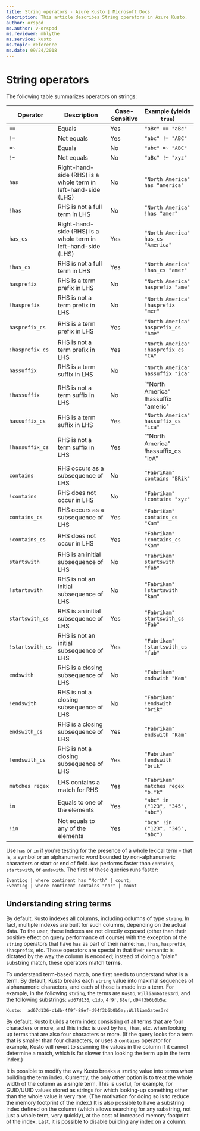 ```yaml
---
title: String operators - Azure Kusto | Microsoft Docs
description: This article describes String operators in Azure Kusto.
author: orspod
ms.author: v-orspod
ms.reviewer: mblythe
ms.service: kusto
ms.topic: reference
ms.date: 09/24/2018
---
```

# String operators

The following table summarizes operators on strings:

Operator       |Description                         |Case-Sensitive|Example (yields `true`)
---------------|------------------------------------|--------------|-----------------------
`==`           |Equals                              |Yes           |`"aBc" == "aBc"`
`!=`           |Not equals                          |Yes           |`"abc" != "ABC"`
`=~`           |Equals                              |No            |`"abc" =~ "ABC"`
`!~`           |Not equals                          |No            |`"aBc" !~ "xyz"`
`has`          |Right-hand-side (RHS) is a whole term in left-hand-side (LHS)|No|`"North America" has "america"`
`!has`         |RHS is not a full term in LHS       |No            |`"North America" !has "amer"` 
`has_cs`       |Right-hand-side (RHS) is a whole term in left-hand-side (LHS)|Yes|`"North America" has_cs "America"`
`!has_cs`      |RHS is not a full term in LHS       |Yes            |`"North America" !has_cs "amer"` 
`hasprefix`    |RHS is a term prefix in LHS         |No            |`"North America" hasprefix "ame"`
`!hasprefix`   |RHS is not a term prefix in LHS     |No            |`"North America" !hasprefix "mer"` 
`hasprefix_cs`    |RHS is a term prefix in LHS         |Yes            |`"North America" hasprefix_cs "Ame"`
`!hasprefix_cs`   |RHS is not a term prefix in LHS     |Yes            |`"North America" !hasprefix_cs "CA"` 
`hassuffix`    |RHS is a term suffix in LHS         |No            |`"North America" hassuffix "ica"`
`!hassuffix`   |RHS is not a term suffix in LHS     |No            |`"North America" !hassuffix "americ"
`hassuffix_cs`    |RHS is a term suffix in LHS         |Yes            |`"North America" hassuffix_cs "ica"`
`!hassuffix_cs`   |RHS is not a term suffix in LHS     |Yes            |`"North America" !hassuffix_cs "icA"
`contains`     |RHS occurs as a subsequence of LHS  |No            |`"FabriKam" contains "BRik"`
`!contains`    |RHS does not occur in LHS           |No            |`"Fabrikam" !contains "xyz"`
`contains_cs`   |RHS occurs as a subsequence of LHS  |Yes           |`"FabriKam" contains_cs "Kam"`
`!contains_cs`  |RHS does not occur in LHS           |Yes           |`"Fabrikam" !contains_cs "Kam"`
`startswith`   |RHS is an initial subsequence of LHS|No            |`"Fabrikam" startswith "fab"`
`!startswith`  |RHS is not an initial subsequence of LHS|No        |`"Fabrikam" !startswith "kam"`
`startswith_cs`   |RHS is an initial subsequence of LHS|Yes            |`"Fabrikam" startswith_cs "Fab"`
`!startswith_cs`  |RHS is not an initial subsequence of LHS|Yes        |`"Fabrikam" !startswith_cs "fab"`
`endswith`     |RHS is a closing subsequence of LHS|No             |`"Fabrikam" endswith "Kam"`
`!endswith`    |RHS is not a closing subsequence of LHS|No         |`"Fabrikam" !endswith "brik"`
`endswith_cs`     |RHS is a closing subsequence of LHS|Yes             |`"Fabrikam" endswith "Kam"`
`!endswith_cs`    |RHS is not a closing subsequence of LHS|Yes         |`"Fabrikam" !endswith "brik"`
`matches regex`|LHS contains a match for RHS        |Yes           |`"Fabrikam" matches regex "b.*k"`
`in`           |Equals to one of the elements       |Yes           |`"abc" in ("123", "345", "abc")`
`!in`          |Not equals to any of the elements   |Yes           |`"bca" !in ("123", "345", "abc")`


Use `has` or `in` if you're testing for the presence of a whole lexical term - that is,
a symbol or an alphanumeric word bounded by non-alphanumeric characters or start or end of field.
`has` performs faster than `contains`, `startswith`, or `endswith`.
The first of these queries runs faster:

```kusto
EventLog | where continent has "North" | count;
EventLog | where continent contains "nor" | count
```

## Understanding string terms

By default, Kusto indexes all columns, including columns of type `string`.
In fact, multiple indexes are built for such columns, depending on the actual
data. To the user, these indexes are not directly exposed (other than their
positive effect on query performance of course) with the exception of the
`string` operators that have `has` as part of their name: `has`, `!has`,
`hasprefix`, `!hasprefix`, etc. Those operators are special in that their semantic
is dictated by the way the column is encoded; instead of doing a "plain"
substring match, these operators match **terms**.

To understand term-based match, one first needs to understand what is a
term. By default, Kusto breaks each `string` value into maximal sequences of
alphanumeric characters, and each of those is made into a term. For example,
in the following `string`, the terms are `Kusto`, `WilliamGates3rd`, and
the following substrings: `ad67d136`, `c1db`, `4f9f`, `88ef`, `d94f3b6b0b5a`:

```
Kusto:  ad67d136-c1db-4f9f-88ef-d94f3b6b0b5a;;WilliamGates3rd
```

By default, Kusto builds a term index consisting of all terms that are
four characters or more, and this index is used by `has`, `!has`, etc.
when looking up terms that are also four characters or more. (If the query
looks for a term that is smaller than four characters, or uses a `contains`
operator for example, Kusto will revert to scanning the values in the column
if it cannot determine a match, which is far slower than looking the term
up in the term index.)

It is possible to modify the way Kusto breaks a `string` value into terms
when building the term index. Currently, the only other option is to treat
the whole width of the column as a single term. This is useful, for example,
for GUID/UUID values stored as strings for which looking-up something other
than the whole value is very rare. (The motivation for doing so is to
reduce the memory footprint of the index.) It is also possible to have
a substring index defined on the column (which allows searching for any
substring, not just a whole term, very quickly), at the cost of increased
memory footprint of the index. Last, it is possible to disable building
any index on a column.




